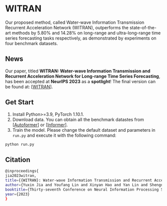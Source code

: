 # WITRAN

Our proposed method, called Water-wave Information Transmission Recurrent Acceleration Network (WITRAN), outperforms the state-of-the-art methods by 5.80% and 14.28% on long-range and ultra-long-range time series forecasting tasks respectively, as demonstrated by experiments on four benchmark datasets.

## News

Our paper, titled **WITRAN: Water-wave Information Transmission and Recurrent Acceleration Network for Long-range Time Series Forecasting**, has been accepted at **NeurIPS 2023** as a **spotlight**! The final version can be found at: [[WITRAN](https://openreview.net/pdf?id=y08bkEtNBK)].

## Get Start

1. Install Python>=3.9, PyTorch 1.10.1.
2. Download data. You can obtain all the benchmark datastes from [[Autoformer](https://github.com/thuml/Autoformer)] or [[Informer](https://github.com/zhouhaoyi/Informer2020)].
3. Train the model. Please change the default dataset and parameters in `run.py` and execute it with the following command:

```bash
python run.py
```

## Citation

```bash
@inproceedings{
jia2023witran,
title={{WITRAN}: Water-wave Information Transmission and Recurrent Acceleration Network for Long-range Time Series Forecasting},
author={Yuxin Jia and Youfang Lin and Xinyan Hao and Yan Lin and Shengnan Guo and Huaiyu Wan},
booktitle={Thirty-seventh Conference on Neural Information Processing Systems},
year={2023}
}
```
